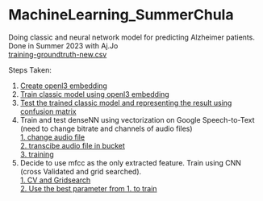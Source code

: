 # MachineLearning_SummerChula
Doing classic and neural network model for predicting Alzheimer patients.
Done in Summer 2023 with Aj.Jo\
[training-groundtruth-new.csv](training-groundtruth-new.csv)

Steps Taken:
1. [Create openl3 embedding](create_OpenL3_Embedding.ipynb)
2. [Train classic model using openl3 embedding](train_ClassicModel.ipynb)
3. [Test the trained classic model and representing the result using confusion matrix](test_ClassicModel.ipynb)
4. Train and test denseNN using vectorization on Google Speech-to-Text (need to change bitrate and channels of audio files)\
   [1. change audio file](change_audio.py)\
   [2. transcibe audio file in bucket](transcribe_in_cloudbucket.py)\
   [3. training](train_denseNN_vectorization.ipynb)
5. Decide to use mfcc as the only extracted feature. Train using CNN (cross Validated and grid searched).\
   [1. CV and Gridsearch](training_cvCNN.ipynb)\
   [2. Use the best parameter from 1. to train](training_CNN.ipynb)
